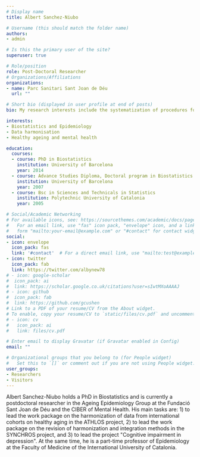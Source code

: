 ```yaml
---
# Display name
title: Albert Sanchez-Niubo

# Username (this should match the folder name)
authors:
- admin

# Is this the primary user of the site?
superuser: true

# Role/position
role: Post-Doctoral Researcher
# Organizations/Affiliations
organizations:
- name: Parc Sanitari Sant Joan de Déu
  url: ""

# Short bio (displayed in user profile at end of posts)
bio: My research interests include the systematization of procedures for the harmonization and integration of longitudinal data from different cohort studies, and the study of mental health and healthy ageing.

interests:
- Biostatistics and Epidemiology
- Data harmonisation
- Healthy ageing and mental health

education:
  courses:
  - course: PhD in Biostatistics
    institution: University of Barcelona
    year: 2014
  - course: Advance Studies Diploma, Doctoral program in Biostatistics
    institution: University of Barcelona
    year: 2007
  - course: Bsc in Sciences and Technicals in Statistics
    institution: Polytechnic University of Catalonia
    year: 2005

# Social/Academic Networking
# For available icons, see: https://sourcethemes.com/academic/docs/page-builder/#icons
#   For an email link, use "fas" icon pack, "envelope" icon, and a link in the
#   form "mailto:your-email@example.com" or "#contact" for contact widget.
social:
- icon: envelope
  icon_pack: fas
  link: '#contact'  # For a direct email link, use "mailto:test@example.org".
- icon: twitter
  icon_pack: fab
  link: https://twitter.com/albynew78
# - icon: google-scholar
#  icon_pack: ai
#  link: https://scholar.google.co.uk/citations?user=sIwtMXoAAAAJ
# - icon: github
#  icon_pack: fab
#  link: https://github.com/gcushen
# Link to a PDF of your resume/CV from the About widget.
# To enable, copy your resume/CV to `static/files/cv.pdf` and uncomment the lines below.
# - icon: cv
#   icon_pack: ai
#   link: files/cv.pdf

# Enter email to display Gravatar (if Gravatar enabled in Config)
email: ""

# Organizational groups that you belong to (for People widget)
#   Set this to `[]` or comment out if you are not using People widget.
user_groups:
- Researchers
- Visitors
---
```


Albert Sanchez-Niubo holds a PhD in Biostatistics and is currently a postdoctoral researcher in the Ageing Epidemiology Group at the Fundació Sant Joan de Déu and the CIBER of Mental Health. His main tasks are: 1) to lead the work package on the harmonization of data from international cohorts on healthy aging in the ATHLOS project, 2) to lead the work package on the revision of harmonization and integration methods in the SYNCHROS project, and 3) to lead the project "Cognitive impairment in depression". At the same time, he is a part-time professor of Epidemiology at the Faculty of Medicine of the International University of Catalonia.
